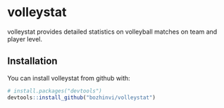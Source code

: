 
<!-- README.md is generated from README.Rmd. Please edit that file -->

# volleystat

volleystat provides detailed statistics on volleyball matches on team
and player level.

## Installation

You can install volleystat from github with:

``` r
# install.packages("devtools")
devtools::install_github("bozhinvi/volleystat")
```

